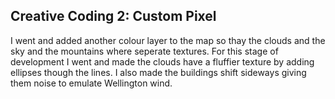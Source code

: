 ## Creative Coding 2: Custom Pixel

I went and added another colour layer to the map so thay the clouds and the sky and the mountains where seperate textures. For this stage of development I went and made the clouds have a fluffier texture by adding ellipses though the lines. I also made the buildings shift sideways giving them noise to emulate Wellington wind.  
